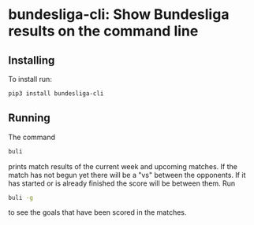 # bundesliga-cli: Show Bundesliga results on the command line

## Installing

To install run:

```sh
pip3 install bundesliga-cli
```

## Running

The command

```sh
buli
```

prints match results of the current week and upcoming matches.
If the match has not begun yet there will be a "vs" between the opponents.
If it has started or is already finished the score will be between them.
Run

```sh
buli -g
```

to see the goals that have been scored in the matches.
